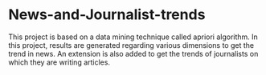 # News-and-Journalist-trends
This project is based on a data mining technique called apriori algorithm. In this project, results are generated regarding various dimensions to get the trend in news. An extension is also added to get the trends of journalists on which they are writing articles.
